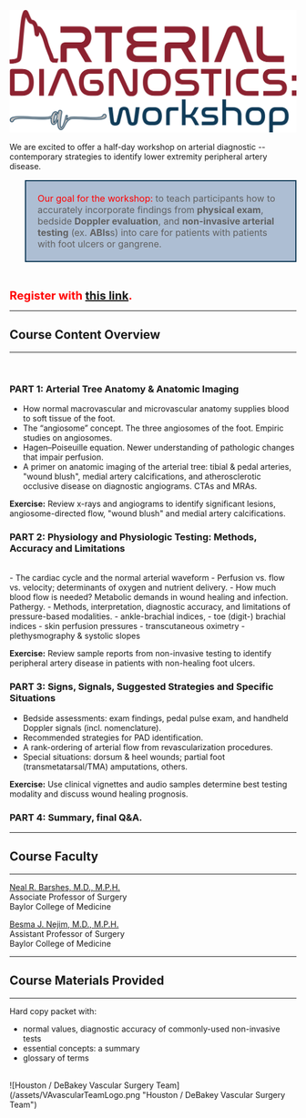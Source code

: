 <head>
<!-- Global site tag (gtag.js) - Google Analytics -->
<script async src="https://www.googletagmanager.com/gtag/js?id=G-YPLVGC5FDP"></script>
<script>
  window.dataLayer = window.dataLayer || [];
  function gtag(){dataLayer.push(arguments);}
  gtag('js', new Date());

  gtag('config', 'G-YPLVGC5FDP');
</script>
</head>


![Arterial Diagnostics: A Workshop](PADworkshop_logo.png "Arterial Diagnostics: A Workshop")

We are excited to offer a half-day workshop on arterial diagnostic -- contemporary strategies to identify lower extremity peripheral artery disease. 

<blockquote style="border: 2px solid #103B58; font-style: normal; padding: 20px; font-size:16px; background-color: #ADBED3;">
<span style="color:red">Our goal for the workshop:</span> to teach participants how to accurately incorporate findings from <b>physical exam</b>, bedside <b>Doppler evaluation</b>, and <b>non-invasive arterial testing</b> (ex. <b>ABIs</b>s) into care for patients with patients with foot ulcers or gangrene.</blockquote>
<br>

<span style="color:red;font-weight:700;font-size:20px">Register with [this link](https://www.surveymonkey.com/r/8HWZKPQ).</span>

---------------------------------------------
## Course Content Overview
---------------------------------------------
<br>

### PART 1: Arterial Tree Anatomy & Anatomic Imaging

- How normal macrovascular and microvascular anatomy supplies blood to soft tissue of the foot. 
- The “angiosome” concept. The three angiosomes of the foot. Empiric studies on angiosomes.
- Hagen–Poiseuille equation. Newer understanding of pathologic changes that impair perfusion.
- A primer on anatomic imaging of the arterial tree: tibial & pedal arteries, "wound blush", medial artery calcifications, and atherosclerotic occlusive disease on diagnostic angiograms. CTAs and MRAs.

<b>Exercise:</b> Review x-rays and angiograms to identify significant lesions, angiosome-directed flow, "wound blush" and medial artery calcifications.



### PART 2: Physiology and Physiologic Testing: Methods, Accuracy and Limitations
<br>
- The cardiac cycle and the normal arterial waveform
- Perfusion vs. flow vs. velocity; determinants of oxygen and nutrient delivery.
- How much blood flow is needed? Metabolic demands in wound healing and infection. Pathergy.
- Methods, interpretation, diagnostic accuracy, and limitations of pressure-based modalities.
  - ankle-brachial indices, 
  - toe (digit-) brachial indices
  - skin perfusion pressures
  - transcutaneous oximetry
  - plethysmography & systolic slopes

<b>Exercise:</b> Review sample reports from non-invasive testing to identify peripheral artery disease in patients with non-healing foot ulcers.



### PART 3: Signs, Signals, Suggested Strategies and Specific Situations

- Bedside assessments: exam findings, pedal pulse exam, and handheld Doppler signals (incl. nomenclature).
- Recommended strategies for PAD identification.
- A rank-ordering of arterial flow from revascularization procedures.
- Special situations: dorsum & heel wounds; partial foot (transmetatarsal/TMA) amputations, others.

<b>Exercise:</b> Use clinical vignettes and audio samples determine best testing modality and discuss wound healing prognosis. 


### PART 4: Summary, final Q&A.


---------------------------------------------
## Course Faculty
---------------------------------------------

[Neal R. Barshes, M.D., M.P.H.](https://www.bcm.edu/people-search/neal-barshes-18065)<br>
Associate Professor of Surgery<br>
Baylor College of Medicine<br>

[Besma J. Nejim, M.D., M.P.H.](https://www.bcm.edu/people-search/besma-nejim-156031)<br>
Assistant Professor of Surgery<br>
Baylor College of Medicine<br>

---------------------------------------------
## Course Materials Provided
---------------------------------------------
Hard copy packet with:
- normal values, diagnostic accuracy of commonly-used non-invasive tests
- essential concepts: a summary
- glossary of terms

<br>
![Houston / DeBakey Vascular Surgery Team](/assets/VAvascularTeamLogo.png "Houston / DeBakey Vascular Surgery Team")

<br>
<br>
